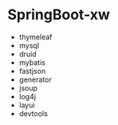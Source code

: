 # SpringBoot-xw
* thymeleaf
* mysql
* druid
* mybatis
* fastjson
* generator
* jsoup
* log4j
* layui
* devtools